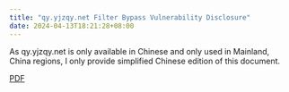 ```yaml
---
title: "qy.yjzqy.net Filter Bypass Vulnerability Disclosure"
date: 2024-04-13T18:21:28+08:00
---
```


As qy.yjzqy.net is only available in Chinese and only used in Mainland, China regions,
I only provide simplified Chinese edition of this document.

[PDF](https://cloud.exozy.me/s/HssZkDHxMxgJtLp)
